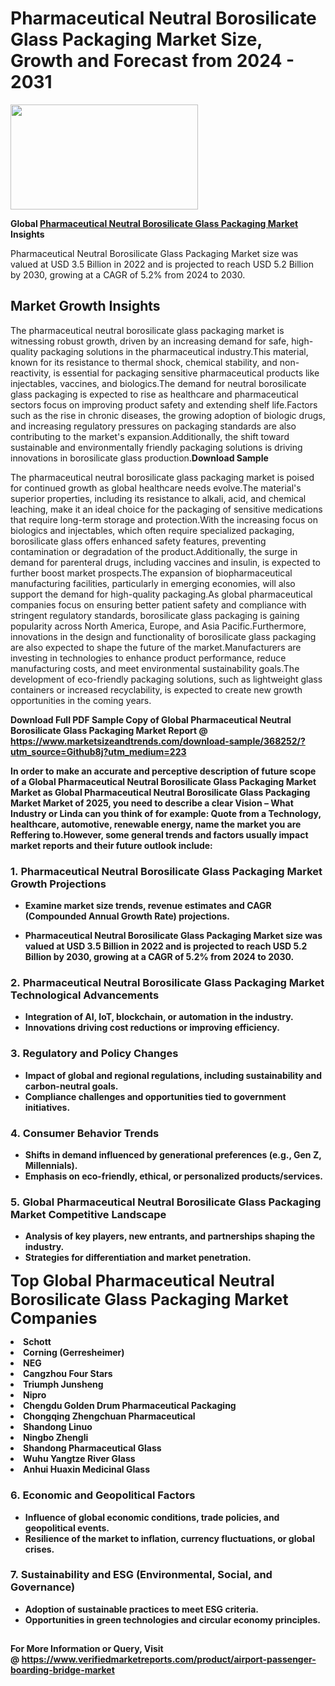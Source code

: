 <H1>Pharmaceutical Neutral Borosilicate Glass Packaging Market Size, Growth and Forecast from 2024 - 2031</H1><img class="aligncenter size-medium wp-image-584254" src="https://thirdeyenews.in/wp-content/uploads/2024/09/Global-Market-Research-300x168.jpeg" alt="" width="300" height="168" /><p><strong>Global&nbsp;<a href="https://www.marketsizeandtrends.com/download-sample/368252/?utm_source=Github8j?utm_medium=223">Pharmaceutical Neutral Borosilicate Glass Packaging Market</a> Insights</strong></p><p>Pharmaceutical Neutral Borosilicate Glass Packaging Market size was valued at USD 3.5 Billion in 2022 and is projected to reach USD 5.2 Billion by 2030, growing at a CAGR of 5.2% from 2024 to 2030.</p><p><h2>Market Growth Insights</h2> <p>The pharmaceutical neutral borosilicate glass packaging market is witnessing robust growth, driven by an increasing demand for safe, high-quality packaging solutions in the pharmaceutical industry.This material, known for its resistance to thermal shock, chemical stability, and non-reactivity, is essential for packaging sensitive pharmaceutical products like injectables, vaccines, and biologics.The demand for neutral borosilicate glass packaging is expected to rise as healthcare and pharmaceutical sectors focus on improving product safety and extending shelf life.Factors such as the rise in chronic diseases, the growing adoption of biologic drugs, and increasing regulatory pressures on packaging standards are also contributing to the market's expansion.Additionally, the shift toward sustainable and environmentally friendly packaging solutions is driving innovations in borosilicate glass production.<strong>Download Sample</strong> </p> <p>The pharmaceutical neutral borosilicate glass packaging market is poised for continued growth as global healthcare needs evolve.The material's superior properties, including its resistance to alkali, acid, and chemical leaching, make it an ideal choice for the packaging of sensitive medications that require long-term storage and protection.With the increasing focus on biologics and injectables, which often require specialized packaging, borosilicate glass offers enhanced safety features, preventing contamination or degradation of the product.Additionally, the surge in demand for parenteral drugs, including vaccines and insulin, is expected to further boost market prospects.The expansion of biopharmaceutical manufacturing facilities, particularly in emerging economies, will also support the demand for high-quality packaging.As global pharmaceutical companies focus on ensuring better patient safety and compliance with stringent regulatory standards, borosilicate glass packaging is gaining popularity across North America, Europe, and Asia Pacific.Furthermore, innovations in the design and functionality of borosilicate glass packaging are also expected to shape the future of the market.Manufacturers are investing in technologies to enhance product performance, reduce manufacturing costs, and meet environmental sustainability goals.The development of eco-friendly packaging solutions, such as lightweight glass containers or increased recyclability, is expected to create new growth opportunities in the coming years.<strong></p><p><span class=""><strong>Download Full PDF Sample Copy of Global Pharmaceutical Neutral Borosilicate Glass Packaging Market Report</strong> @ <a href="https://www.marketsizeandtrends.com/download-sample/368252/?utm_source=Github8j?utm_medium=223" target="_blank">https://www.marketsizeandtrends.com/download-sample/368252/?utm_source=Github8j?utm_medium=223</a></span></p><p>In order to make an accurate and perceptive description of future scope of a Global&nbsp;Pharmaceutical Neutral Borosilicate Glass Packaging Market Market as Global&nbsp;Pharmaceutical Neutral Borosilicate Glass Packaging Market Market of 2025, you need to describe a clear Vision &ndash; What Industry or Linda can you think of for example: Quote from a Technology, healthcare, automotive, renewable energy, name the market you are Reffering to.However, some general trends and factors usually impact market reports and their future outlook include:</p><h3>1.&nbsp;<strong>Pharmaceutical Neutral Borosilicate Glass Packaging Market Growth Projections</strong></h3><ul><li>Examine market size trends, revenue estimates and CAGR (Compounded Annual Growth Rate) projections.</li><li><p>Pharmaceutical Neutral Borosilicate Glass Packaging Market size was valued at USD 3.5 Billion in 2022 and is projected to reach USD 5.2 Billion by 2030, growing at a CAGR of 5.2% from 2024 to 2030.</p></li></ul><h3>2.&nbsp;<strong>Pharmaceutical Neutral Borosilicate Glass Packaging Market Technological Advancements</strong></h3><ul><li>Integration of AI, IoT, blockchain, or automation in the industry.</li><li>Innovations driving cost reductions or improving efficiency.</li></ul><h3>3.&nbsp;<strong>Regulatory and Policy Changes</strong></h3><ul><li>Impact of global and regional regulations, including sustainability and carbon-neutral goals.</li><li>Compliance challenges and opportunities tied to government initiatives.</li></ul><h3>4.&nbsp;<strong>Consumer Behavior Trends</strong></h3><ul><li>Shifts in demand influenced by generational preferences (e.g., Gen Z, Millennials).</li><li>Emphasis on eco-friendly, ethical, or personalized products/services.</li></ul><h3>5.&nbsp;<strong>Global Pharmaceutical Neutral Borosilicate Glass Packaging Market Competitive Landscape</strong></h3><ul><li>Analysis of key players, new entrants, and partnerships shaping the industry.</li><li>Strategies for differentiation and market penetration.</li></ul><p data-pm-slice="1 1 []"><span style="color: inherit; font-family: inherit; font-size: 25px;">Top Global Pharmaceutical Neutral Borosilicate Glass Packaging Market Companies</span></p><div class="" data-test-id=""><p><li>Schott</li><li> Corning (Gerresheimer)</li><li> NEG</li><li> Cangzhou Four Stars</li><li> Triumph Junsheng</li><li> Nipro</li><li> Chengdu Golden Drum Pharmaceutical Packaging</li><li> Chongqing Zhengchuan Pharmaceutical</li><li> Shandong Linuo</li><li> Ningbo Zhengli</li><li> Shandong Pharmaceutical Glass</li><li> Wuhu Yangtze River Glass</li><li> Anhui Huaxin Medicinal Glass</li></p></div><h3>6.&nbsp;<strong>Economic and Geopolitical Factors</strong></h3><ul><li>Influence of global economic conditions, trade policies, and geopolitical events.</li><li>Resilience of the market to inflation, currency fluctuations, or global crises.</li></ul><h3>7.&nbsp;<strong>Sustainability and ESG (Environmental, Social, and Governance)</strong></h3><ul><li>Adoption of sustainable practices to meet ESG criteria.</li><li>Opportunities in green technologies and circular economy principles.</li></ul><h2><strong style="font-size: 14px;">For More Information or Query, Visit @&nbsp;</strong><a style="background-color: #ffffff; font-size: 14px;" href="https://www.marketsizeandtrends.com/report/pharmaceutical-neutral-borosilicate-glass-packaging-market/" target="_blank">https://www.verifiedmarketreports.com/product/airport-passenger-boarding-bridge-market</a></h2>